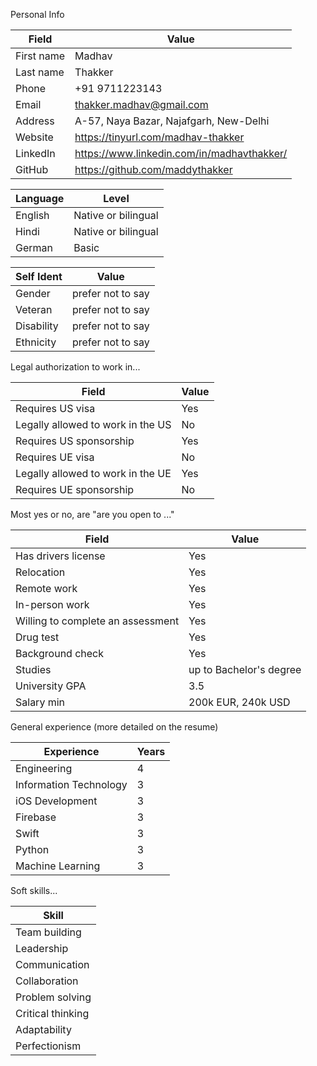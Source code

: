 Personal Info

| Field      | Value                                 |
|------------|---------------------------------------|
| First name | Madhav                                |
| Last name  | Thakker                               |
| Phone      | +91 9711223143                        |
| Email      | thakker.madhav@gmail.com              |
| Address    | A-57, Naya Bazar, Najafgarh, New-Delhi|
| Website    | https://tinyurl.com/madhav-thakker    |
| LinkedIn   | https://www.linkedin.com/in/madhavthakker/  |
| GitHub     | https://github.com/maddythakker       |


| Language | Level               |
|----------|---------------------|
| English  | Native or bilingual |
| Hindi    | Native or bilingual |
| German   | Basic               |


| Self Ident | Value             |
|------------|-------------------|
| Gender     | prefer not to say |
| Veteran    | prefer not to say |
| Disability | prefer not to say |
| Ethnicity  | prefer not to say |


Legal authorization to work in...

| Field                             | Value                 |
|-----------------------------------|-----------------------|
| Requires US visa                  | Yes                   |
| Legally allowed to work in the US | No                    |
| Requires US sponsorship           | Yes                   |
| Requires UE visa                  | No                    |
| Legally allowed to work in the UE | Yes                   |
| Requires UE sponsorship           | No                    |


Most yes or no, are "are you open to ..."

| Field                             | Value                 | 
|-----------------------------------|-----------------------| 
| Has drivers license               | Yes                   |
| Relocation                        | Yes                   |
| Remote work                       | Yes                   |
| In-person work                    | Yes                   |
| Willing to complete an assessment | Yes                   |
| Drug test                         | Yes                   |
| Background check                  | Yes                   |
| Studies                           | up to Bachelor's degree |
| University GPA                    | 3.5                   |
| Salary min                        | 200k EUR, 240k USD      |


General experience (more detailed on the resume)

| Experience             | Years |
|------------------------|-------|
| Engineering            | 4     |
| Information Technology | 3     | 
| iOS Development        | 3     |
| Firebase               | 3     |
| Swift                  | 3     | 
| Python                 | 3     | 
| Machine Learning       | 3     |



Soft skills...

| Skill             |
|-------------------|
| Team building     |
| Leadership        |
| Communication     |
| Collaboration     |
| Problem solving   |
| Critical thinking |
| Adaptability      |
| Perfectionism     |
